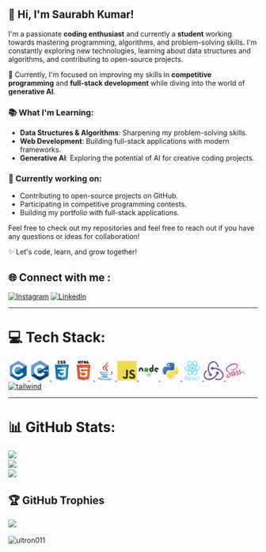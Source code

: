 ## 👋 Hi, I'm Saurabh Kumar!

I'm a passionate **coding enthusiast** and currently a **student** working towards mastering programming, algorithms, and problem-solving skills. I'm constantly exploring new technologies, learning about data structures and algorithms, and contributing to open-source projects.

🚀 Currently, I'm focused on improving my skills in **competitive programming** and **full-stack development** while diving into the world of **generative AI**. 

### 📚 What I'm Learning:
- **Data Structures & Algorithms**: Sharpening my problem-solving skills.
- **Web Development**: Building full-stack applications with modern frameworks.
- **Generative AI**: Exploring the potential of AI for creative coding projects.

### 🌱 Currently working on:
- Contributing to open-source projects on GitHub.
- Participating in competitive programming contests.
- Building my portfolio with full-stack applications.

Feel free to check out my repositories and feel free to reach out if you have any questions or ideas for collaboration!

✨ Let's code, learn, and grow together!

## 🌐 Connect with me :
[![Instagram](https://img.shields.io/badge/Instagram-%23E4405F.svg?logo=Instagram&logoColor=white)](https://instagram.com/saurabh_singh_rajput777) [![LinkedIn](https://img.shields.io/badge/LinkedIn-%230077B5.svg?logo=linkedin&logoColor=white)](https://linkedin.com/in/saurabh-kumar-8642262a0) 

---
# 💻 Tech Stack:
<p align="left"> <a href="https://www.cprogramming.com/" target="_blank" rel="noreferrer"> <img src="https://raw.githubusercontent.com/devicons/devicon/master/icons/c/c-original.svg" alt="c" width="40" height="40"/> </a> <a href="https://www.w3schools.com/cpp/" target="_blank" rel="noreferrer"> <img src="https://raw.githubusercontent.com/devicons/devicon/master/icons/cplusplus/cplusplus-original.svg" alt="cplusplus" width="40" height="40"/> </a> <a href="https://www.w3schools.com/css/" target="_blank" rel="noreferrer"> <img src="https://raw.githubusercontent.com/devicons/devicon/master/icons/css3/css3-original-wordmark.svg" alt="css3" width="40" height="40"/></a> <a href="https://www.w3.org/html/" target="_blank" rel="noreferrer"> <img src="https://raw.githubusercontent.com/devicons/devicon/master/icons/html5/html5-original-wordmark.svg" alt="html5" width="40" height="40"/> </a> <a href="https://www.java.com" target="_blank" rel="noreferrer"> <img src="https://raw.githubusercontent.com/devicons/devicon/master/icons/java/java-original.svg" alt="java" width="40" height="40"/> </a> <a href="https://developer.mozilla.org/en-US/docs/Web/JavaScript" target="_blank" rel="noreferrer"> <img src="https://raw.githubusercontent.com/devicons/devicon/master/icons/javascript/javascript-original.svg" alt="javascript" width="40" height="40"/> </a> <a href="https://nodejs.org" target="_blank" rel="noreferrer"> <img src="https://raw.githubusercontent.com/devicons/devicon/master/icons/nodejs/nodejs-original-wordmark.svg" alt="nodejs" width="40" height="40"/> </a> <a href="https://www.python.org" target="_blank" rel="noreferrer"> <img src="https://raw.githubusercontent.com/devicons/devicon/master/icons/python/python-original.svg" alt="python" width="40" height="40"/> </a> <a href="https://reactjs.org/" target="_blank" rel="noreferrer"> <img src="https://raw.githubusercontent.com/devicons/devicon/master/icons/react/react-original-wordmark.svg" alt="react" width="40" height="40"/> </a> <a href="https://redux.js.org" target="_blank" rel="noreferrer"> <img src="https://raw.githubusercontent.com/devicons/devicon/master/icons/redux/redux-original.svg" alt="redux" width="40" height="40"/> </a> <a href="https://sass-lang.com" target="_blank" rel="noreferrer"> <img src="https://raw.githubusercontent.com/devicons/devicon/master/icons/sass/sass-original.svg" alt="sass" width="40" height="40"/> </a> <a href="https://tailwindcss.com/" target="_blank" rel="noreferrer"> <img src="https://www.vectorlogo.zone/logos/tailwindcss/tailwindcss-icon.svg" alt="tailwind" width="40" height="40"/> </a> </p>

---
# 📊 GitHub Stats:
![](https://github-readme-stats.vercel.app/api?username=Ultron011&theme=vision-friendly-dark&hide_border=false&include_all_commits=false&count_private=false)<br/>
![](https://github-readme-streak-stats.herokuapp.com/?user=Ultron011&theme=vision-friendly-dark&hide_border=false)<br/>
![](https://github-readme-stats.vercel.app/api/top-langs/?username=Ultron011&theme=vision-friendly-dark&hide_border=false&include_all_commits=false&count_private=false&layout=compact)

## 🏆 GitHub Trophies
![](https://github-profile-trophy.vercel.app/?username=Ultron011&theme=radical&no-frame=true&no-bg=false&margin-w=4)

<p align="left"> <img src="https://komarev.com/ghpvc/?username=ultron011&label=Profile%20views&color=0e75b6&style=flat" alt="ultron011" /> </p>
